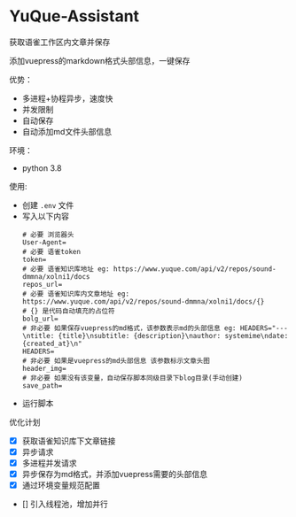 # YuQue-Assistant
获取语雀工作区内文章并保存

添加vuepress的markdown格式头部信息，一键保存

优势：
  - 多进程+协程异步，速度快
  - 并发限制
  - 自动保存
  - 自动添加md文件头部信息

环境：
  - python 3.8

使用:
  - 创建 `.env` 文件
  - 写入以下内容
    ```shell script
    # 必要 浏览器头
    User-Agent=
    # 必要 语雀token
    token=
    # 必要 语雀知识库地址 eg: https://www.yuque.com/api/v2/repos/sound-dmmna/xolni1/docs
    repos_url=
    # 必要 语雀知识库内文章地址 eg: https://www.yuque.com/api/v2/repos/sound-dmmna/xolni1/docs/{}
    # {} 是代码自动填充的占位符
    bolg_url=
    # 非必要 如果保存vuepress的md格式，该参数表示md的头部信息 eg: HEADERS="---\ntitle: {title}\nsubtitle: {description}\nauthor: systemime\ndate: {created_at}\n"
    HEADERS=
    # 非必要 如果是vuepress的md头部信息 该参数标示文章头图
    header_img=
    # 非必要 如果没有该变量，自动保存脚本同级目录下blog目录(手动创建)
    save_path=
    ```
  - 运行脚本

优化计划
  - [x] 获取语雀知识库下文章链接
  - [x] 异步请求
  - [x] 多进程并发请求
  - [x] 异步保存为md格式，并添加vuepress需要的头部信息
  - [x] 通过环境变量规范配置
  - [] 引入线程池，增加并行